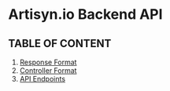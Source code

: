# Artisyn.io Backend API

## TABLE OF CONTENT

1. [Response Format](RESPONSE.md)
2. [Controller Format](CONTROLLERS.md)
3. [API Endpoints](ENDPOINTS.md)

